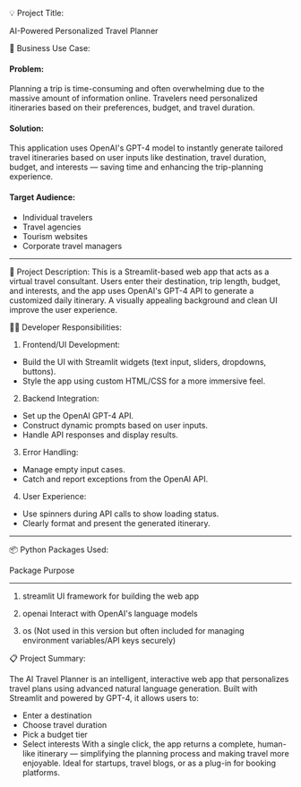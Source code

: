 💡 Project Title:

AI-Powered Personalized Travel Planner


🧳 Business Use Case:

#### Problem:
Planning a trip is time-consuming and often overwhelming due to the massive amount of information online. Travelers need personalized itineraries based on their preferences, budget, and travel duration.

#### Solution:
This application uses OpenAI's GPT-4 model to instantly generate tailored travel itineraries based on user inputs like destination, travel duration, budget, and interests — saving time and enhancing the trip-planning experience.

#### Target Audience:
* Individual travelers
* Travel agencies
* Tourism websites
* Corporate travel managers
  
----------------------------------------------------------------------------------------------------------------------------------------------------------------------------------------------------------

📝 Project Description:
This is a Streamlit-based web app that acts as a virtual travel consultant. Users enter their destination, trip length, budget, and interests, and the app uses OpenAI's GPT-4 API to generate a customized daily itinerary. A visually appealing background and clean UI improve the user experience.


👨‍💻 Developer Responsibilities:

1. Frontend/UI Development:
* Build the UI with Streamlit widgets (text input, sliders, dropdowns, buttons).
* Style the app using custom HTML/CSS for a more immersive feel.
2. Backend Integration:
* Set up the OpenAI GPT-4 API.
* Construct dynamic prompts based on user inputs.
* Handle API responses and display results.
3. Error Handling:
* Manage empty input cases.
* Catch and report exceptions from the OpenAI API.
4. User Experience:
* Use spinners during API calls to show loading status.
* Clearly format and present the generated itinerary.
  
-----------------------------------------------------------------------------------------------------------------------------------------------------------------------------------------------------------------

📦 Python Packages Used:

Package                              	Purpose
-------                               -------
1. streamlit	                        UI framework for building the web app
   
2. openai	                            Interact with OpenAI's language models
   
3. os	                                (Not used in this version but often included for managing environment variables/API keys securely)


📋 Project Summary:

The AI Travel Planner is an intelligent, interactive web app that personalizes travel plans using advanced natural language generation. Built with Streamlit and powered by GPT-4, it allows users to:
* Enter a destination
* Choose travel duration
* Pick a budget tier
* Select interests
With a single click, the app returns a complete, human-like itinerary — simplifying the planning process and making travel more enjoyable. Ideal for startups, travel blogs, or as a plug-in for booking platforms.












